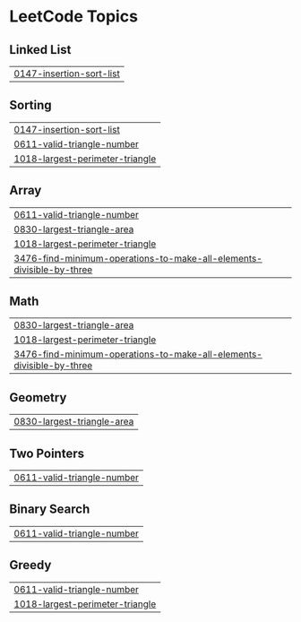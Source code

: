 

<!---LeetCode Topics Start-->
# LeetCode Topics
## Linked List
|  |
| ------- |
| [0147-insertion-sort-list](https://github.com/solomon-2105/Leetcode-problems/tree/master/0147-insertion-sort-list) |
## Sorting
|  |
| ------- |
| [0147-insertion-sort-list](https://github.com/solomon-2105/Leetcode-problems/tree/master/0147-insertion-sort-list) |
| [0611-valid-triangle-number](https://github.com/solomon-2105/Leetcode-problems/tree/master/0611-valid-triangle-number) |
| [1018-largest-perimeter-triangle](https://github.com/solomon-2105/Leetcode-problems/tree/master/1018-largest-perimeter-triangle) |
## Array
|  |
| ------- |
| [0611-valid-triangle-number](https://github.com/solomon-2105/Leetcode-problems/tree/master/0611-valid-triangle-number) |
| [0830-largest-triangle-area](https://github.com/solomon-2105/Leetcode-problems/tree/master/0830-largest-triangle-area) |
| [1018-largest-perimeter-triangle](https://github.com/solomon-2105/Leetcode-problems/tree/master/1018-largest-perimeter-triangle) |
| [3476-find-minimum-operations-to-make-all-elements-divisible-by-three](https://github.com/solomon-2105/Leetcode-problems/tree/master/3476-find-minimum-operations-to-make-all-elements-divisible-by-three) |
## Math
|  |
| ------- |
| [0830-largest-triangle-area](https://github.com/solomon-2105/Leetcode-problems/tree/master/0830-largest-triangle-area) |
| [1018-largest-perimeter-triangle](https://github.com/solomon-2105/Leetcode-problems/tree/master/1018-largest-perimeter-triangle) |
| [3476-find-minimum-operations-to-make-all-elements-divisible-by-three](https://github.com/solomon-2105/Leetcode-problems/tree/master/3476-find-minimum-operations-to-make-all-elements-divisible-by-three) |
## Geometry
|  |
| ------- |
| [0830-largest-triangle-area](https://github.com/solomon-2105/Leetcode-problems/tree/master/0830-largest-triangle-area) |
## Two Pointers
|  |
| ------- |
| [0611-valid-triangle-number](https://github.com/solomon-2105/Leetcode-problems/tree/master/0611-valid-triangle-number) |
## Binary Search
|  |
| ------- |
| [0611-valid-triangle-number](https://github.com/solomon-2105/Leetcode-problems/tree/master/0611-valid-triangle-number) |
## Greedy
|  |
| ------- |
| [0611-valid-triangle-number](https://github.com/solomon-2105/Leetcode-problems/tree/master/0611-valid-triangle-number) |
| [1018-largest-perimeter-triangle](https://github.com/solomon-2105/Leetcode-problems/tree/master/1018-largest-perimeter-triangle) |
<!---LeetCode Topics End-->